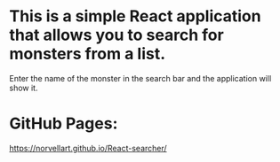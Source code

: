 # This is a simple React application that allows you to search for monsters from a list.

Enter the name of the monster in the search bar and the application will show it.

# GitHub Pages: 
https://norvellart.github.io/React-searcher/
